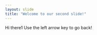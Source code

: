 ```yaml
---
layout: slide
title: "Welcome to our second slide!"
---
```

Hi there1
Use the left arrow key to go back!